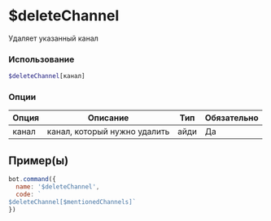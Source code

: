 # $deleteChannel
Удаляет указанный канал
### Использование
```php
$deleteChannel[канал]
```

### Опции

| Опция | Описание | Тип | Обязательно |
|--------|-------------|------|----------|
| канал | канал, который нужно удалить | айди | Да |  
## Пример(ы)

```javascript
bot.command({
  name: '$deleteChannel',
  code: `
$deleteChannel[$mentionedChannels]`
})
```
